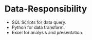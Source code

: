 # Data-Responsibility
  - SQL Scripts for data query.
  - Python for data transform.
  - Excel for analysis and presentation.


